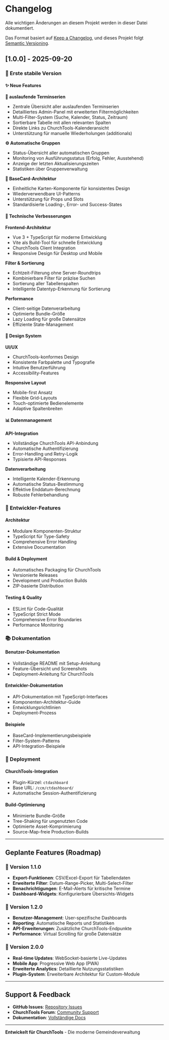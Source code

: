 # Changelog

Alle wichtigen Änderungen an diesem Projekt werden in dieser Datei dokumentiert.

Das Format basiert auf [Keep a Changelog](https://keepachangelog.com/de/1.0.0/),
und dieses Projekt folgt [Semantic Versioning](https://semver.org/spec/v2.0.0.html).

## [1.0.0] - 2025-09-20

### 🎉 Erste stabile Version

#### ✨ Neue Features

**📅 auslaufende Terminserien**

- Zentrale Übersicht aller auslaufenden Terminserien
- Detailliertes Admin-Panel mit erweiterten Filtermöglichkeiten
- Multi-Filter-System (Suche, Kalender, Status, Zeitraum)
- Sortierbare Tabelle mit allen relevanten Spalten
- Direkte Links zu ChurchTools-Kalenderansicht
- Unterstützung für manuelle Wiederholungen (additionals)

**⚙️ Automatische Gruppen**

- Status-Übersicht aller automatischen Gruppen
- Monitoring von Ausführungsstatus (Erfolg, Fehler, Ausstehend)
- Anzeige der letzten Aktualisierungszeiten
- Statistiken über Gruppenverwaltung

**🎯 BaseCard-Architektur**

- Einheitliche Karten-Komponente für konsistentes Design
- Wiederverwendbare UI-Patterns
- Unterstützung für Props und Slots
- Standardisierte Loading-, Error- und Success-States

#### 🔧 Technische Verbesserungen

**Frontend-Architektur**

- Vue 3 + TypeScript für moderne Entwicklung
- Vite als Build-Tool für schnelle Entwicklung
- ChurchTools Client Integration
- Responsive Design für Desktop und Mobile

**Filter & Sortierung**

- Echtzeit-Filterung ohne Server-Roundtrips
- Kombinierbare Filter für präzise Suchen
- Sortierung aller Tabellenspalten
- Intelligente Datentyp-Erkennung für Sortierung

**Performance**

- Client-seitige Datenverarbeitung
- Optimierte Bundle-Größe
- Lazy Loading für große Datensätze
- Effiziente State-Management

#### 🎨 Design System

**UI/UX**

- ChurchTools-konformes Design
- Konsistente Farbpalette und Typografie
- Intuitive Benutzerführung
- Accessibility-Features

**Responsive Layout**

- Mobile-first Ansatz
- Flexible Grid-Layouts
- Touch-optimierte Bedienelemente
- Adaptive Spaltenbreiten

#### 📊 Datenmanagement

**API-Integration**

- Vollständige ChurchTools API-Anbindung
- Automatische Authentifizierung
- Error-Handling und Retry-Logik
- Typisierte API-Responses

**Datenverarbeitung**

- Intelligente Kalender-Erkennung
- Automatische Status-Bestimmung
- Effektive Enddatum-Berechnung
- Robuste Fehlerbehandlung

### 🔧 Entwickler-Features

#### Architektur

- Modulare Komponenten-Struktur
- TypeScript für Type-Safety
- Comprehensive Error Handling
- Extensive Documentation

#### Build & Deployment

- Automatisches Packaging für ChurchTools
- Versionierte Releases
- Development und Production Builds
- ZIP-basierte Distribution

#### Testing & Quality

- ESLint für Code-Qualität
- TypeScript Strict Mode
- Comprehensive Error Boundaries
- Performance Monitoring

### 📚 Dokumentation

#### Benutzer-Dokumentation

- Vollständige README mit Setup-Anleitung
- Feature-Übersicht und Screenshots
- Deployment-Anleitung für ChurchTools

#### Entwickler-Dokumentation

- API-Dokumentation mit TypeScript-Interfaces
- Komponenten-Architektur-Guide
- Entwicklungsrichtlinien
- Deployment-Prozess

#### Beispiele

- BaseCard-Implementierungsbeispiele
- Filter-System-Patterns
- API-Integration-Beispiele

### 🚀 Deployment

#### ChurchTools-Integration

- Plugin-Kürzel: `ctdashboard`
- Base URL: `/ccm/ctdashboard/`
- Automatische Session-Authentifizierung

#### Build-Optimierung

- Minimierte Bundle-Größe
- Tree-Shaking für ungenutzten Code
- Optimierte Asset-Komprimierung
- Source-Map-freie Production-Builds

---

## Geplante Features (Roadmap)

### 🔮 Version 1.1.0

- **Export-Funktionen**: CSV/Excel-Export für Tabellendaten
- **Erweiterte Filter**: Datum-Range-Picker, Multi-Select-Filter
- **Benachrichtigungen**: E-Mail-Alerts für kritische Termine
- **Dashboard-Widgets**: Konfigurierbare Übersichts-Widgets

### 🔮 Version 1.2.0

- **Benutzer-Management**: User-spezifische Dashboards
- **Reporting**: Automatische Reports und Statistiken
- **API-Erweiterungen**: Zusätzliche ChurchTools-Endpunkte
- **Performance**: Virtual Scrolling für große Datensätze

### 🔮 Version 2.0.0

- **Real-time Updates**: WebSocket-basierte Live-Updates
- **Mobile App**: Progressive Web App (PWA)
- **Erweiterte Analytics**: Detaillierte Nutzungsstatistiken
- **Plugin-System**: Erweiterbare Architektur für Custom-Module

---

## Support & Feedback

- **GitHub Issues**: [Repository Issues](https://github.com/ihr-username/ct-dashboard/issues)
- **ChurchTools Forum**: [Community Support](https://forum.church.tools)
- **Dokumentation**: [Vollständige Docs](./docs/)

---

**Entwickelt für ChurchTools** - Die moderne Gemeindeverwaltung
